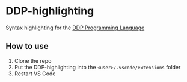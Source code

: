 # DDP-highlighting
Syntax highlighting for the [DDP Programming Language](https://github.com/NotLe0n/Die-Deutsche-Programmiersprache)

## How to use
1. Clone the repo
2. Put the DDP-highlighting into the `<user>/.vscode/extensions` folder
3. Restart VS Code